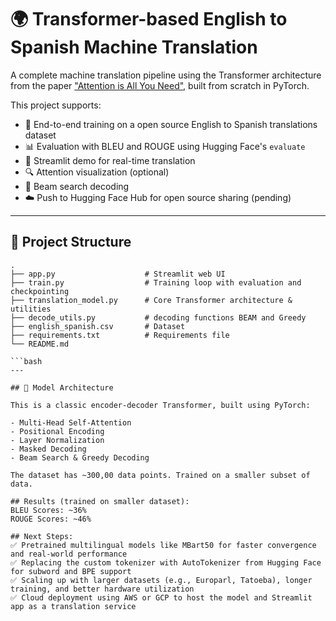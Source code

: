 # 🌍 Transformer-based English to Spanish Machine Translation

A complete machine translation pipeline using the Transformer architecture from the paper ["Attention is All You Need"](https://arxiv.org/abs/1706.03762), built from scratch in PyTorch.

This project supports:
- 🧠 End-to-end training on a open source English to Spanish translations dataset
- 📊 Evaluation with BLEU and ROUGE using Hugging Face's `evaluate`
- 💬 Streamlit demo for real-time translation
- 🔍 Attention visualization (optional)
- 🔁 Beam search decoding
- ☁️ Push to Hugging Face Hub for open source sharing (pending)

---

## 🚀 Project Structure
```
.
├── app.py                    # Streamlit web UI
├── train.py                  # Training loop with evaluation and checkpointing
├── translation_model.py      # Core Transformer architecture & utilities
├── decode_utils.py           # decoding functions BEAM and Greedy
├── english_spanish.csv       # Dataset
├── requirements.txt          # Requirements file 
└── README.md

```bash
---

## 🧠 Model Architecture

This is a classic encoder-decoder Transformer, built using PyTorch:

- Multi-Head Self-Attention
- Positional Encoding
- Layer Normalization
- Masked Decoding
- Beam Search & Greedy Decoding

The dataset has ~300,00 data points. Trained on a smaller subset of data.

## Results (trained on smaller dataset):
BLEU Scores: ~36%
ROUGE Scores: ~46%

## Next Steps:
✅ Pretrained multilingual models like MBart50 for faster convergence and real-world performance
✅ Replacing the custom tokenizer with AutoTokenizer from Hugging Face for subword and BPE support
✅ Scaling up with larger datasets (e.g., Europarl, Tatoeba), longer training, and better hardware utilization
✅ Cloud deployment using AWS or GCP to host the model and Streamlit app as a translation service
